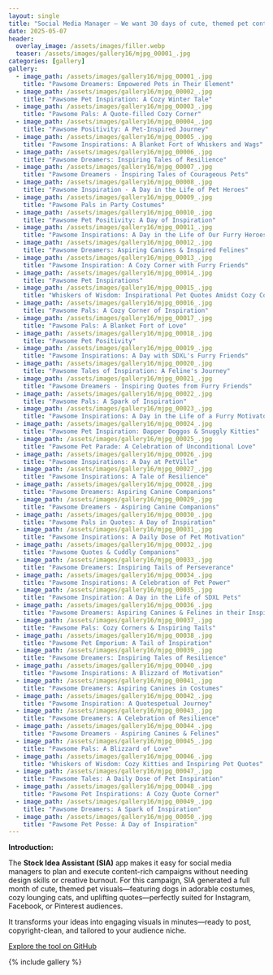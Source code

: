 ```yaml
---
layout: single
title: "Social Media Manager – We want 30 days of cute, themed pet content: dogs in costumes, cozy cats, inspirational pet quotes."
date: 2025-05-07
header:
  overlay_image: /assets/images/filler.webp
  teaser: /assets/images/gallery16/mjpg_00001_.jpg
categories: [gallery]
gallery:
  - image_path: /assets/images/gallery16/mjpg_00001_.jpg
    title: "Pawsome Dreamers: Empowered Pets in Their Element"
  - image_path: /assets/images/gallery16/mjpg_00002_.jpg
    title: "Pawsome Pet Inspiration: A Cozy Winter Tale"
  - image_path: /assets/images/gallery16/mjpg_00003_.jpg
    title: "Pawsome Pals: A Quote-filled Cozy Corner"
  - image_path: /assets/images/gallery16/mjpg_00004_.jpg
    title: "Pawsome Positivity: A Pet-Inspired Journey"
  - image_path: /assets/images/gallery16/mjpg_00005_.jpg
    title: "Pawsome Inspirations: A Blanket Fort of Whiskers and Wags"
  - image_path: /assets/images/gallery16/mjpg_00006_.jpg
    title: "Pawsome Dreamers: Inspiring Tales of Resilience"
  - image_path: /assets/images/gallery16/mjpg_00007_.jpg
    title: "Pawsome Dreamers - Inspiring Tales of Courageous Pets"
  - image_path: /assets/images/gallery16/mjpg_00008_.jpg
    title: "Pawsome Inspiration - A Day in the Life of Pet Heroes"
  - image_path: /assets/images/gallery16/mjpg_00009_.jpg
    title: "Pawsome Pals in Party Costumes"
  - image_path: /assets/images/gallery16/mjpg_00010_.jpg
    title: "Pawsome Pet Positivity: A Day of Inspiration"
  - image_path: /assets/images/gallery16/mjpg_00011_.jpg
    title: "Pawsome Inspirations: A Day in the Life of Our Furry Heroes"
  - image_path: /assets/images/gallery16/mjpg_00012_.jpg
    title: "Pawsome Dreamers: Aspiring Canines & Inspired Felines"
  - image_path: /assets/images/gallery16/mjpg_00013_.jpg
    title: "Pawsome Inspiration: A Cozy Corner with Furry Friends"
  - image_path: /assets/images/gallery16/mjpg_00014_.jpg
    title: "Pawsome Pet Inspirations"
  - image_path: /assets/images/gallery16/mjpg_00015_.jpg
    title: "Whiskers of Wisdom: Inspirational Pet Quotes Amidst Cozy Comfort"
  - image_path: /assets/images/gallery16/mjpg_00016_.jpg
    title: "Pawsome Pals: A Cozy Corner of Inspiration"
  - image_path: /assets/images/gallery16/mjpg_00017_.jpg
    title: "Pawsome Pals: A Blanket Fort of Love"
  - image_path: /assets/images/gallery16/mjpg_00018_.jpg
    title: "Pawsome Pet Positivity"
  - image_path: /assets/images/gallery16/mjpg_00019_.jpg
    title: "Pawsome Inspirations: A Day with SDXL's Furry Friends"
  - image_path: /assets/images/gallery16/mjpg_00020_.jpg
    title: "Pawsome Tales of Inspiration: A Feline's Journey"
  - image_path: /assets/images/gallery16/mjpg_00021_.jpg
    title: "Pawsome Dreamers - Inspiring Quotes from Furry Friends"
  - image_path: /assets/images/gallery16/mjpg_00022_.jpg
    title: "Pawsome Pals: A Spark of Inspiration"
  - image_path: /assets/images/gallery16/mjpg_00023_.jpg
    title: "Pawsome Inspirations: A Day in the Life of a Furry Motivator"
  - image_path: /assets/images/gallery16/mjpg_00024_.jpg
    title: "Pawsome Pet Inspiration: Dapper Doggos & Snuggly Kitties"
  - image_path: /assets/images/gallery16/mjpg_00025_.jpg
    title: "Pawsome Pet Parade: A Celebration of Unconditional Love"
  - image_path: /assets/images/gallery16/mjpg_00026_.jpg
    title: "Pawsome Inspirations: A Day at PetVille"
  - image_path: /assets/images/gallery16/mjpg_00027_.jpg
    title: "Pawsome Inspirations: A Tale of Resilience"
  - image_path: /assets/images/gallery16/mjpg_00028_.jpg
    title: "Pawsome Dreamers: Aspiring Canine Companions"
  - image_path: /assets/images/gallery16/mjpg_00029_.jpg
    title: "Pawsome Dreamers - Aspiring Canine Companions"
  - image_path: /assets/images/gallery16/mjpg_00030_.jpg
    title: "Pawsome Pals in Quotes: A Day of Inspiration"
  - image_path: /assets/images/gallery16/mjpg_00031_.jpg
    title: "Pawsome Inspirations: A Daily Dose of Pet Motivation"
  - image_path: /assets/images/gallery16/mjpg_00032_.jpg
    title: "Pawsome Quotes & Cuddly Companions"
  - image_path: /assets/images/gallery16/mjpg_00033_.jpg
    title: "Pawsome Dreamers: Inspiring Tails of Perseverance"
  - image_path: /assets/images/gallery16/mjpg_00034_.jpg
    title: "Pawsome Inspirations: A Celebration of Pet Power"
  - image_path: /assets/images/gallery16/mjpg_00035_.jpg
    title: "Pawsome Inspiration: A Day in the Life of SDXL Pets"
  - image_path: /assets/images/gallery16/mjpg_00036_.jpg
    title: "Pawsome Dreamers: Aspiring Canines & Felines in their Inspiring Habitat"
  - image_path: /assets/images/gallery16/mjpg_00037_.jpg
    title: "Pawsome Pals: Cozy Corners & Inspiring Tails"
  - image_path: /assets/images/gallery16/mjpg_00038_.jpg
    title: "Pawsome Pet Emporium: A Tail of Inspiration"
  - image_path: /assets/images/gallery16/mjpg_00039_.jpg
    title: "Pawsome Dreamers: Inspiring Tales of Resilience"
  - image_path: /assets/images/gallery16/mjpg_00040_.jpg
    title: "Pawsome Inspirations: A Blizzard of Motivation"
  - image_path: /assets/images/gallery16/mjpg_00041_.jpg
    title: "Pawsome Dreamers: Aspiring Canines in Costumes"
  - image_path: /assets/images/gallery16/mjpg_00042_.jpg
    title: "Pawsome Inspiration: A Quotespetual Journey"
  - image_path: /assets/images/gallery16/mjpg_00043_.jpg
    title: "Pawsome Dreamers: A Celebration of Resilience"
  - image_path: /assets/images/gallery16/mjpg_00044_.jpg
    title: "Pawsome Dreamers - Aspiring Canines & Felines"
  - image_path: /assets/images/gallery16/mjpg_00045_.jpg
    title: "Pawsome Pals: A Blizzard of Love"
  - image_path: /assets/images/gallery16/mjpg_00046_.jpg
    title: "Whiskers of Wisdom: Cozy Kitties and Inspiring Pet Quotes"
  - image_path: /assets/images/gallery16/mjpg_00047_.jpg
    title: "Pawsome Tales: A Daily Dose of Pet Inspiration"
  - image_path: /assets/images/gallery16/mjpg_00048_.jpg
    title: "Pawsome Pet Inspirations: A Cozy Quote Corner"
  - image_path: /assets/images/gallery16/mjpg_00049_.jpg
    title: "Pawsome Dreamers: A Spark of Inspiration"
  - image_path: /assets/images/gallery16/mjpg_00050_.jpg
    title: "Pawsome Pet Posse: A Day of Inspiration"
---
```


**Introduction:**

The **Stock Idea Assistant (SIA)** app makes it easy for social media managers to plan and execute content-rich campaigns without needing design skills or creative burnout. For this campaign, SIA generated a full month of cute, themed pet visuals—featuring dogs in adorable costumes, cozy lounging cats, and uplifting quotes—perfectly suited for Instagram, Facebook, or Pinterest audiences.

It transforms your ideas into engaging visuals in minutes—ready to post, copyright-clean, and tailored to your audience niche.

[Explore the tool on GitHub](https://github.com/MLT-solutions/MLT-stock-idea-assistant)

{% include gallery %}
